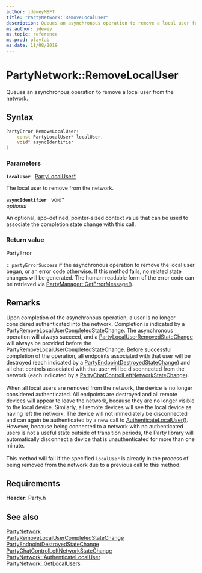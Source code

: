```yaml
---
author: jdeweyMSFT
title: "PartyNetwork::RemoveLocalUser"
description: Queues an asynchronous operation to remove a local user from the network.
ms.author: jdewey
ms.topic: reference
ms.prod: playfab
ms.date: 11/08/2019
---
```


# PartyNetwork::RemoveLocalUser  

Queues an asynchronous operation to remove a local user from the network.  

## Syntax  
  
```cpp
PartyError RemoveLocalUser(  
    const PartyLocalUser* localUser,  
    void* asyncIdentifier  
)  
```  
  
### Parameters  
  
**`localUser`** &nbsp; [PartyLocalUser*](../../PartyLocalUser/partylocaluser.md)  
  
The local user to remove from the network.  
  
**`asyncIdentifier`** &nbsp; void*  
*optional*  
  
An optional, app-defined, pointer-sized context value that can be used to associate the completion state change with this call.  
  
  
### Return value  
PartyError
  
```c_partyErrorSuccess``` if the asynchronous operation to remove the local user began, or an error code otherwise. If this method fails, no related state changes will be generated. The human-readable form of the error code can be retrieved via [PartyManager::GetErrorMessage()](../../PartyManager/methods/partymanager_geterrormessage.md).
  
## Remarks  
  
Upon completion of the asynchronous operation, a user is no longer considered authenticated into the network. Completion is indicated by a [PartyRemoveLocalUserCompletedStateChange](../../../structs/partyremovelocalusercompletedstatechange.md). The asynchronous operation will always succeed, and a [PartyLocalUserRemovedStateChange](../../../structs/partylocaluserremovedstatechange.md) will always be provided before the PartyRemoveLocalUserCompletedStateChange. Before successful completion of the operation, all endpoints associated with that user will be destroyed (each indicated by a [PartyEndpointDestroyedStateChange](../../../structs/partyendpointdestroyedstatechange.md)) and all chat controls associated with that user will be disconnected from the network (each indicated by a [PartyChatControlLeftNetworkStateChange](../../../structs/partychatcontrolleftnetworkstatechange.md)). <br /><br /> When all local users are removed from the network, the device is no longer considered authenticated. All endpoints are destroyed and all remote devices will appear to leave the network, because they are no longer visible to the local device. Similarly, all remote devices will see the local device as having left the network. The device will not immediately be disconnected and can again be authenticated by a new call to [AuthenticateLocalUser()](partynetwork_authenticatelocaluser.md). However, because being connected to a network with no authenticated users is not a useful state outside of transition periods, the Party library will automatically disconnect a device that is unauthenticated for more than one minute.   <br /><br /> This method will fail if the specified `localUser` is already in the process of being removed from the network due to a previous call to this method.
  
## Requirements  
  
**Header:** Party.h
  
## See also  
[PartyNetwork](../partynetwork.md)  
[PartyRemoveLocalUserCompletedStateChange](../../../structs/partyremovelocalusercompletedstatechange.md)  
[PartyEndpointDestroyedStateChange](../../../structs/partyendpointdestroyedstatechange.md)  
[PartyChatControlLeftNetworkStateChange](../../../structs/partychatcontrolleftnetworkstatechange.md)  
[PartyNetwork::AuthenticateLocalUser](partynetwork_authenticatelocaluser.md)  
[PartyNetwork::GetLocalUsers](partynetwork_getlocalusers.md)
  
  
